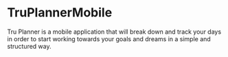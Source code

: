 # TruPlannerMobile
Tru Planner is a mobile application that will break down and track your days in order to start working towards your goals and dreams in a simple and structured way.
